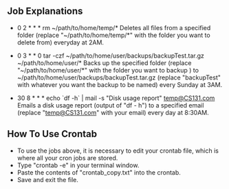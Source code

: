 ## Job Explanations
- 0 2 * * * rm \~/path/to/home/temp/*
	Deletes all files from a specified folder (replace "\~/path/to/home/temp/*" with the folder you want to delete from) everyday at 2AM.

- 0 3 * * 0 tar -czf ~/path/to/home/user/backups/backupTest.tar.gz ~/path/to/home/user/*
	Backs up the specified folder (replace "\~/path/to/home/user/*" with the folder you want to backup ) to \~/path/to/home/user/backups/backupTest.tar.gz (replace "backupTest" with whatever you want the backup to be named) every Sunday at 3AM.

- 30 8 * * * echo \`df -h\` | mail -s "Disk usage report" temp@CS131.com
	Emails a disk usage report (output of "df - h") to a specified email (replace "temp@CS131.com" with your email) every day at 8:30AM.


## How To Use Crontab
- To use the jobs above, it is necessary to edit your crontab file, which is where all your cron jobs are stored.
- Type "crontab -e" in your terminal window.
- Paste the contents of "crontab_copy.txt" into the crontab.
- Save and exit the file.
